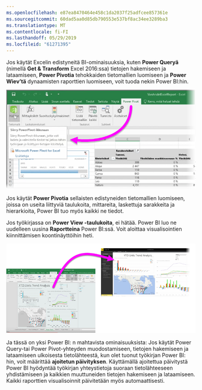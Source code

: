 ```yaml
---
ms.openlocfilehash: e87ea8470464e458c1da2037f25adfcee857361e
ms.sourcegitcommit: 60dad5aa0d85db790553e537bf8ac34ee3289ba3
ms.translationtype: MT
ms.contentlocale: fi-FI
ms.lasthandoff: 05/29/2019
ms.locfileid: "61271395"
---
```

Jos käytät Excelin edistyneitä BI-ominaisuuksia, kuten **Power Queryä** (nimellä **Get & Transform** Excel 2016:ssa) tietojen hakemiseen ja lataamiseen, **Power Pivotia** tehokkaiden tietomallien luomiseen ja **Power Wiev’tä** dynaamisten raporttien luomiseen, voit tuoda nekin Power BI:hin.

![](media/5-3-import-powerpivot-powerview/5-3_1.png)

Jos käytät **Power Pivotia** sellaisten edistyneiden tietomallien luomiseen, joissa on useita liittyviä taulukoita, mittareita, laskettuja sarakkeita ja hierarkioita, Power BI tuo myös kaikki ne tiedot.

Jos työkirjassa on **Power View -taulukoita**, ei hätää. Power BI luo ne uudelleen uusina **Raportteina** Power BI:ssä. Voit aloittaa visualisointien kiinnittämisen koontinäyttöihin heti.

![](media/5-3-import-powerpivot-powerview/5-3_2.png)

Ja tässä on yksi Power BI: n mahtavista ominaisuuksista: Jos käytät Power Query-tai Power Pivot-yhteyden muodostamiseen, tietojen hakemiseen ja lataamiseen ulkoisesta tietolähteestä, kun olet tuonut työkirjan Power BI: hin, voit määrittää **ajoitetun päivityksen**. Käyttämällä ajoitettua päivitystä Power BI hyödyntää työkirjan yhteystietoja suoraan tietolähteeseen yhdistämiseen ja kaikkien muuttuneiden tietojen hakemiseen ja lataamiseen. Kaikki raporttien visualisoinnit päivitetään myös automaattisesti.

